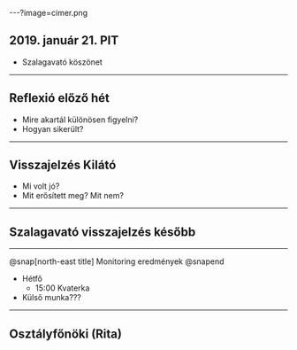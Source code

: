 ---?image=cimer.png

## 2019. január 21. PIT



- Szalagavató köszönet

---

## Reflexió előző hét

- Mire akartál különösen figyelni?
- Hogyan sikerült?

---

## Visszajelzés Kilátó

- Mi volt jó?
- Mit erősített meg? Mit nem?

---

## Szalagavató visszajelzés később

---

@snap[north-east title]
Monitoring eredmények
@snapend

- Hétfő
  - 15:00 Kvaterka
- Külső munka???

---

## Osztályfőnöki (Rita)
